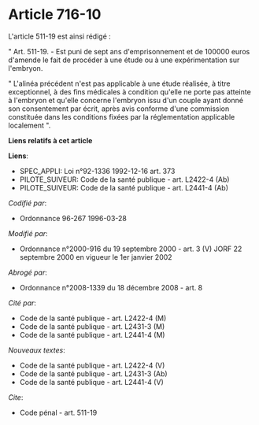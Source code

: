 # Article 716-10

L'article 511-19 est ainsi rédigé :

" Art. 511-19. - Est puni de sept ans d'emprisonnement et de 100000 euros d'amende le fait de procéder à une étude ou à une
expérimentation sur l'embryon.

" L'alinéa précédent n'est pas applicable à une étude réalisée, à titre exceptionnel, à des fins médicales à condition
qu'elle ne porte pas atteinte à l'embryon et qu'elle concerne l'embryon issu d'un couple ayant donné son consentement par
écrit, après avis conforme d'une commission constituée dans les conditions fixées par la réglementation applicable localement
".

**Liens relatifs à cet article**

**Liens**:

  - SPEC_APPLI: Loi n°92-1336 1992-12-16 art. 373
  - PILOTE_SUIVEUR: Code de la santé publique - art. L2422-4 (Ab)
  - PILOTE_SUIVEUR: Code de la santé publique - art. L2441-4 (Ab)

_Codifié par_:

  - Ordonnance 96-267 1996-03-28

_Modifié par_:

  - Ordonnance n°2000-916 du 19 septembre 2000 - art. 3 (V) JORF 22 septembre 2000 en vigueur le 1er janvier 2002

_Abrogé par_:

  - Ordonnance n°2008-1339 du 18 décembre 2008 - art. 8

_Cité par_:

  - Code de la santé publique - art. L2422-4 (M)
  - Code de la santé publique - art. L2431-3 (M)
  - Code de la santé publique - art. L2441-4 (M)

_Nouveaux textes_:

  - Code de la santé publique - art. L2422-4 (V)
  - Code de la santé publique - art. L2431-3 (Ab)
  - Code de la santé publique - art. L2441-4 (V)

_Cite_:

  - Code pénal - art. 511-19
